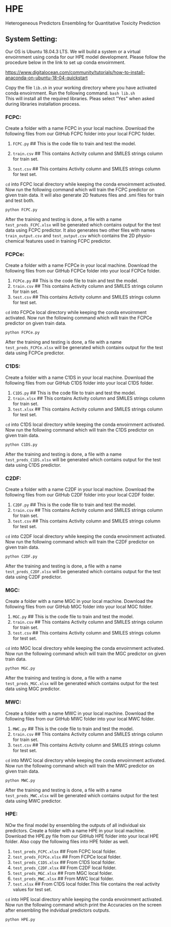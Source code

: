 # HPE
Heterogeneous Predictors Ensembling for Quantitative Toxicity Prediction


## System Setting:

Our OS is Ubuntu 18.04.3 LTS. We will build a system or a virtual envoirnment using conda for our HPE model development. Please follow the procedure below in the link to set up conda envoirnment.

https://www.digitalocean.com/community/tutorials/how-to-install-anaconda-on-ubuntu-18-04-quickstart

Copy the file `lib.sh` in your working directory where you have activated conda envoirnment. 
Run the following command. 
`bash lib.sh `        
This will install all the required libraries. Pleas select "Yes" when asked during libraries installation process.

### FCPC:
Create a folder with a name FCPC in your local machine. Download the following files from our GitHub FCPC folder into your local FCPC folder.


 1. `FCPC.py`    ## This is the code file to train and test the model.

 2. `train.csv`  ## This contains Activity column and SMILES strings column for train set.  

 3. `test.csv`  ## This contains Activity column and SMILES strings column for test set.
        
`cd` into FCPC local directory while keeping the conda envoirnment activated. Now run the following command which will train the FCPC predictor on given train data. It will also generate 2D features files and .smi files for train and test both.

`python FCPC.py`

After the training and testing is done, a file with a name `test_preds_FCPC.xlsx` will be generated which contains output for the test data using FCPC predictor. It also generates two other files with names `train_output.csv` and `test_output.csv` which contains the 2D physio-chemical features used in training FCPC predictor.


### FCPCe:
Create a folder with a name FCPCe in your local machine. Download the following files from our GitHub FCPCe folder into your local FCPCe folder.


 1. `FCPCe.py`    ## This is the code file to train and test the model.
 2. `train.csv`  ## This contains Activity column and SMILES strings column for train set.  
 3. `test.csv`  ## This contains Activity column and SMILES strings column for test set.
        
`cd` into FCPCe local directory while keeping the conda envoirnment activated. Now run the following command which will train the FCPCe predictor on given train data.

`python FCPCe.py`

After the training and testing is done, a file with a name `test_preds_FCPCe.xlsx` will be generated which contains output for the test data using FCPCe predictor. 


### C1DS:
Create a folder with a name C1DS in your local machine. Download the following files from our GitHub C1DS folder into your local C1DS folder.


 1. `C1DS.py`    ## This is the code file to train and test the model.
 2. `train.xlsx`  ## This contains Activity column and SMILES strings column for train set.  
 3. `test.xlsx`  ## This contains Activity column and SMILES strings column for test set.
        
`cd` into C1DS local directory while keeping the conda envoirnment activated. Now run the following command which will train the C1DS predictor on given train data.

`python C1DS.py`

After the training and testing is done, a file with a name `test_preds_C1DS.xlsx` will be generated which contains output for the test data using C1DS predictor. 


### C2DF:
Create a folder with a name C2DF in your local machine. Download the following files from our GitHub C2DF folder into your local C2DF folder.


 1. `C2DF.py`    ## This is the code file to train and test the model.
 2. `train.csv`  ## This contains Activity column and SMILES strings column for train set.  
 3. `test.csv`  ## This contains Activity column and SMILES strings column for test set.
        
`cd` into C2DF local directory while keeping the conda envoirnment activated. Now run the following command which will train the C2DF predictor on given train data.

`python C2DF.py`

After the training and testing is done, a file with a name `test_preds_C2DF.xlsx` will be generated which contains output for the test data using C2DF predictor. 

### MGC:
Create a folder with a name MGC in your local machine. Download the following files from our GitHub MGC folder into your local MGC folder.


 1. `MGC.py`    ## This is the code file to train and test the model.
 2. `train.csv`  ## This contains Activity column and SMILES strings column for train set.  
 3. `test.csv`  ## This contains Activity column and SMILES strings column for test set.
        
`cd` into MGC local directory while keeping the conda envoirnment activated. Now run the following command which will train the MGC predictor on given train data.

`python MGC.py`

After the training and testing is done, a file with a name `test_preds_MGC.xlsx` will be generated which contains output for the test data using MGC predictor. 

### MWC:
Create a folder with a name MWC in your local machine. Download the following files from our GitHub MWC folder into your local MWC folder.


 1. `MWC.py`    ## This is the code file to train and test the model.
 2. `train.csv`  ## This contains Activity column and SMILES strings column for train set.  
 3. `test.csv`  ## This contains Activity column and SMILES strings column for test set.
        
`cd` into MWC local directory while keeping the conda envoirnment activated. Now run the following command which will train the MWC predictor on given train data.

`python MWC.py`

After the training and testing is done, a file with a name `test_preds_MWC.xlsx` will be generated which contains output for the test data using MWC predictor. 


### HPE:
NOw the final model by ensembling the outputs of all individual six predictors. Create a folder with a name HPE in your local machine. Download the HPE.py file from our GitHub HPE folder into your local HPE folder. Also copy the following files into HPE folder as well.




 1. `test_preds_FCPC.xlsx`   ## From FCPC local folder.
 1. `test_preds_FCPCe.xlsx`  ## From FCPCe local folder. 
 1. `test_preds_C1DS.xlsx`   ## From C1DS local folder.
 1. `test_preds_C2DF.xlsx`   ## From C2DF local folder.
 1. `test_preds_MGC.xlsx`    ## From MGC local folder.
 1. `test_preds_MWC.xlsx`    ## From MWC local folder.
 1. `test.xlsx`              ## From C1DS local folder.This file contains the real activity values for test set.
   
        
`cd` into HPE local directory while keeping the conda envoirnment activated. Now run the following command which print the Accuracies on the screen after ensembling the indvidual predictors outputs.

`python HPE.py`
